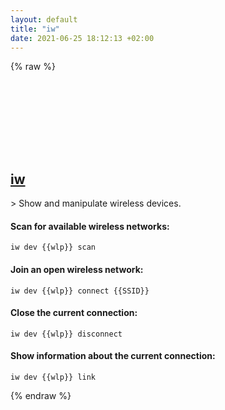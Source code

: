 ```yaml
---
layout: default
title: "iw"
date: 2021-06-25 18:12:13 +02:00
---
```

{% raw %}
<h2 id="iw">
  <a href="/en/linux/iw.html">iw</a> <a href="#iw"><svg class="icon">
    <use href="/assets/images/unicode_sprite.svg#link" />
  </svg></a>
</h2>
> Show and manipulate wireless devices.

#### Scan for available wireless networks:
```shell
iw dev {{wlp}} scan
```
#### Join an open wireless network:
```shell
iw dev {{wlp}} connect {{SSID}}
```
#### Close the current connection:
```shell
iw dev {{wlp}} disconnect
```
#### Show information about the current connection:
```shell
iw dev {{wlp}} link
```
{% endraw %}